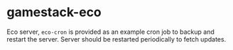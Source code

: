 # gamestack-eco

Eco server, `eco-cron` is provided as an example cron job to backup and restart the server. Server should be restarted periodically to fetch updates. 